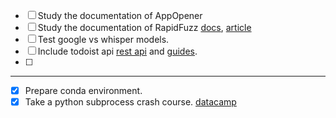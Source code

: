* [ ] Study the documentation of AppOpener
* [ ] Study the documentation of RapidFuzz [docs](https://rapidfuzz.github.io/RapidFuzz/Usage/distance/index.html), [article](https://shahparthvi22.medium.com/all-about-rapidfuzz-string-similarity-and-matching-cd26fdc963d8)
* [ ] Test google vs whisper models.
* [ ] Include todoist api [rest api](https://developer.todoist.com/rest/v2/?python#deleting-a-project) and [guides](https://developer.todoist.com/guides/).
* [ ]
----
* [x] Prepare conda environment.
* [x] Take a python subprocess crash course. [datacamp](https://www.datacamp.com/tutorial/python-subprocess)
